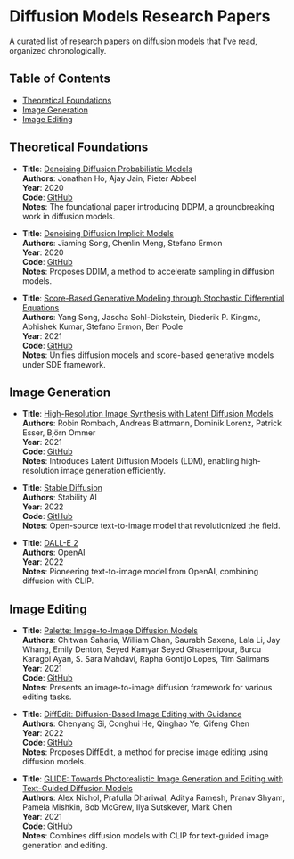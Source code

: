 
# Diffusion Models Research Papers

A curated list of research papers on diffusion models that I've read, organized chronologically.

## Table of Contents
- [Theoretical Foundations](#theoretical-foundations)
- [Image Generation](#image-generation)
- [Image Editing](#image-editing)

## Theoretical Foundations
- **Title**: [Denoising Diffusion Probabilistic Models](https://arxiv.org/abs/2006.11239)  
  **Authors**: Jonathan Ho, Ajay Jain, Pieter Abbeel  
  **Year**: 2020  
  **Code**: [GitHub](https://github.com/hojonathanho/diffusion)  
  **Notes**: The foundational paper introducing DDPM, a groundbreaking work in diffusion models.

- **Title**: [Denoising Diffusion Implicit Models](https://arxiv.org/abs/2010.02502)  
  **Authors**: Jiaming Song, Chenlin Meng, Stefano Ermon  
  **Year**: 2020  
  **Code**: [GitHub](https://github.com/ermongroup/ddim)  
  **Notes**: Proposes DDIM, a method to accelerate sampling in diffusion models.

- **Title**: [Score-Based Generative Modeling through Stochastic Differential Equations](https://arxiv.org/abs/2011.13456)  
  **Authors**: Yang Song, Jascha Sohl-Dickstein, Diederik P. Kingma, Abhishek Kumar, Stefano Ermon, Ben Poole  
  **Year**: 2021  
  **Code**: [GitHub](https://github.com/yang-song/score_sde)  
  **Notes**: Unifies diffusion models and score-based generative models under SDE framework.

## Image Generation
- **Title**: [High-Resolution Image Synthesis with Latent Diffusion Models](https://arxiv.org/abs/2112.10752)  
  **Authors**: Robin Rombach, Andreas Blattmann, Dominik Lorenz, Patrick Esser, Björn Ommer  
  **Year**: 2021  
  **Code**: [GitHub](https://github.com/CompVis/latent-diffusion)  
  **Notes**: Introduces Latent Diffusion Models (LDM), enabling high-resolution image generation efficiently.

- **Title**: [Stable Diffusion](https://stability.ai/blog/stable-diffusion-public-release)  
  **Authors**: Stability AI  
  **Year**: 2022  
  **Code**: [GitHub](https://github.com/Stability-AI/stablediffusion)  
  **Notes**: Open-source text-to-image model that revolutionized the field.

- **Title**: [DALL-E 2](https://openai.com/dall-e-2)  
  **Authors**: OpenAI  
  **Year**: 2022  
  **Notes**: Pioneering text-to-image model from OpenAI, combining diffusion with CLIP.

## Image Editing
- **Title**: [Palette: Image-to-Image Diffusion Models](https://arxiv.org/abs/2111.05826)  
  **Authors**: Chitwan Saharia, William Chan, Saurabh Saxena, Lala Li, Jay Whang, Emily Denton, Seyed Kamyar Seyed Ghasemipour, Burcu Karagol Ayan, S. Sara Mahdavi, Rapha Gontijo Lopes, Tim Salimans  
  **Year**: 2021  
  **Code**: [GitHub](https://github.com/google-research/google-research/tree/master/palette)  
  **Notes**: Presents an image-to-image diffusion framework for various editing tasks.

- **Title**: [DiffEdit: Diffusion-Based Image Editing with Guidance](https://arxiv.org/abs/2210.11427)  
  **Authors**: Chenyang Si, Conghui He, Qinghao Ye, Qifeng Chen  
  **Year**: 2022  
  **Code**: [GitHub](https://github.com/ermongroup/DiffEdit)  
  **Notes**: Proposes DiffEdit, a method for precise image editing using diffusion models.

- **Title**: [GLIDE: Towards Photorealistic Image Generation and Editing with Text-Guided Diffusion Models](https://arxiv.org/abs/2112.10741)  
  **Authors**: Alex Nichol, Prafulla Dhariwal, Aditya Ramesh, Pranav Shyam, Pamela Mishkin, Bob McGrew, Ilya Sutskever, Mark Chen  
  **Year**: 2021  
  **Code**: [GitHub](https://github.com/openai/glide-text2im)  
  **Notes**: Combines diffusion models with CLIP for text-guided image generation and editing.



